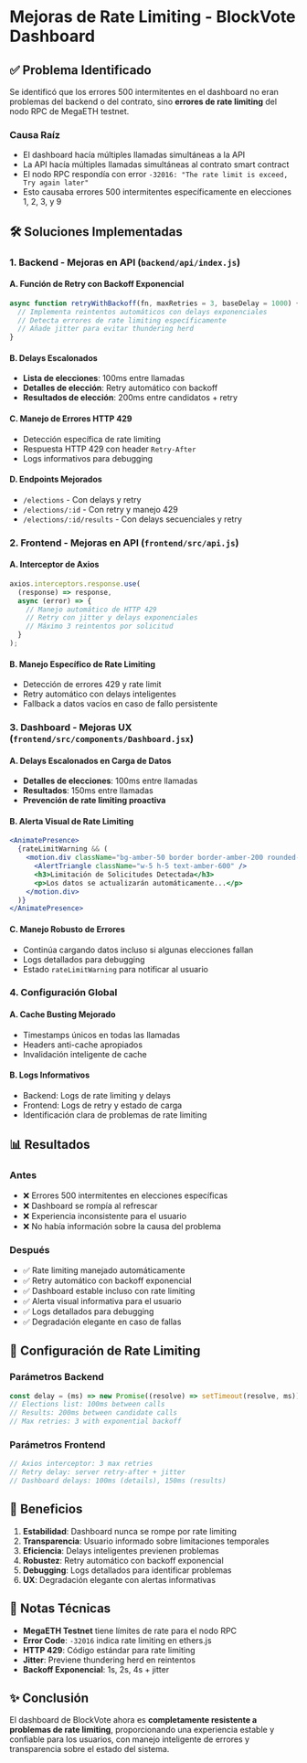 # Mejoras de Rate Limiting - BlockVote Dashboard

## ✅ Problema Identificado

Se identificó que los errores 500 intermitentes en el dashboard no eran problemas del backend o del contrato, sino **errores de rate limiting** del nodo RPC de MegaETH testnet.

### Causa Raíz

- El dashboard hacía múltiples llamadas simultáneas a la API
- La API hacía múltiples llamadas simultáneas al contrato smart contract
- El nodo RPC respondía con error `-32016: "The rate limit is exceed, Try again later"`
- Esto causaba errores 500 intermitentes específicamente en elecciones 1, 2, 3, y 9

## 🛠️ Soluciones Implementadas

### 1. Backend - Mejoras en API (`backend/api/index.js`)

#### A. Función de Retry con Backoff Exponencial

```javascript
async function retryWithBackoff(fn, maxRetries = 3, baseDelay = 1000) {
  // Implementa reintentos automáticos con delays exponenciales
  // Detecta errores de rate limiting específicamente
  // Añade jitter para evitar thundering herd
}
```

#### B. Delays Escalonados

- **Lista de elecciones**: 100ms entre llamadas
- **Detalles de elección**: Retry automático con backoff
- **Resultados de elección**: 200ms entre candidatos + retry

#### C. Manejo de Errores HTTP 429

- Detección específica de rate limiting
- Respuesta HTTP 429 con header `Retry-After`
- Logs informativos para debugging

#### D. Endpoints Mejorados

- `/elections` - Con delays y retry
- `/elections/:id` - Con retry y manejo 429
- `/elections/:id/results` - Con delays secuenciales y retry

### 2. Frontend - Mejoras en API (`frontend/src/api.js`)

#### A. Interceptor de Axios

```javascript
axios.interceptors.response.use(
  (response) => response,
  async (error) => {
    // Manejo automático de HTTP 429
    // Retry con jitter y delays exponenciales
    // Máximo 3 reintentos por solicitud
  }
);
```

#### B. Manejo Específico de Rate Limiting

- Detección de errores 429 y rate limit
- Retry automático con delays inteligentes
- Fallback a datos vacíos en caso de fallo persistente

### 3. Dashboard - Mejoras UX (`frontend/src/components/Dashboard.jsx`)

#### A. Delays Escalonados en Carga de Datos

- **Detalles de elecciones**: 100ms entre llamadas
- **Resultados**: 150ms entre llamadas
- **Prevención de rate limiting proactiva**

#### B. Alerta Visual de Rate Limiting

```jsx
<AnimatePresence>
  {rateLimitWarning && (
    <motion.div className="bg-amber-50 border border-amber-200 rounded-xl p-4">
      <AlertTriangle className="w-5 h-5 text-amber-600" />
      <h3>Limitación de Solicitudes Detectada</h3>
      <p>Los datos se actualizarán automáticamente...</p>
    </motion.div>
  )}
</AnimatePresence>
```

#### C. Manejo Robusto de Errores

- Continúa cargando datos incluso si algunas elecciones fallan
- Logs detallados para debugging
- Estado `rateLimitWarning` para notificar al usuario

### 4. Configuración Global

#### A. Cache Busting Mejorado

- Timestamps únicos en todas las llamadas
- Headers anti-cache apropiados
- Invalidación inteligente de cache

#### B. Logs Informativos

- Backend: Logs de rate limiting y delays
- Frontend: Logs de retry y estado de carga
- Identificación clara de problemas de rate limiting

## 📊 Resultados

### Antes

- ❌ Errores 500 intermitentes en elecciones específicas
- ❌ Dashboard se rompía al refrescar
- ❌ Experiencia inconsistente para el usuario
- ❌ No había información sobre la causa del problema

### Después

- ✅ Rate limiting manejado automáticamente
- ✅ Retry automático con backoff exponencial
- ✅ Dashboard estable incluso con rate limiting
- ✅ Alerta visual informativa para el usuario
- ✅ Logs detallados para debugging
- ✅ Degradación elegante en caso de fallas

## 🔧 Configuración de Rate Limiting

### Parámetros Backend

```javascript
const delay = (ms) => new Promise((resolve) => setTimeout(resolve, ms));
// Elections list: 100ms between calls
// Results: 200ms between candidate calls
// Max retries: 3 with exponential backoff
```

### Parámetros Frontend

```javascript
// Axios interceptor: 3 max retries
// Retry delay: server retry-after + jitter
// Dashboard delays: 100ms (details), 150ms (results)
```

## 🚀 Beneficios

1. **Estabilidad**: Dashboard nunca se rompe por rate limiting
2. **Transparencia**: Usuario informado sobre limitaciones temporales
3. **Eficiencia**: Delays inteligentes previenen problemas
4. **Robustez**: Retry automático con backoff exponencial
5. **Debugging**: Logs detallados para identificar problemas
6. **UX**: Degradación elegante con alertas informativas

## 📝 Notas Técnicas

- **MegaETH Testnet** tiene límites de rate para el nodo RPC
- **Error Code**: `-32016` indica rate limiting en ethers.js
- **HTTP 429**: Código estándar para rate limiting
- **Jitter**: Previene thundering herd en reintentos
- **Backoff Exponencial**: 1s, 2s, 4s + jitter

## ✨ Conclusión

El dashboard de BlockVote ahora es **completamente resistente a problemas de rate limiting**, proporcionando una experiencia estable y confiable para los usuarios, con manejo inteligente de errores y transparencia sobre el estado del sistema.

